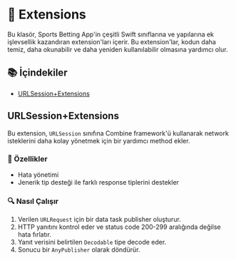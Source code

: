 # 🧩 Extensions

Bu klasör, Sports Betting App'in çeşitli Swift sınıflarına ve yapılarına ek işlevsellik kazandıran extension'ları içerir. Bu extension'lar, kodun daha temiz, daha okunabilir ve daha yeniden kullanılabilir olmasına yardımcı olur.

## 📚 İçindekiler

- [URLSession+Extensions](#urlsessionextensions)

## URLSession+Extensions

Bu extension, `URLSession` sınıfına Combine framework'ü kullanarak network isteklerini daha kolay yönetmek için bir yardımcı method ekler.

### 🌟 Özellikler

- Hata yönetimi
- Jenerik tip desteği ile farklı response tiplerini destekler

### 🔍 Nasıl Çalışır

1. Verilen `URLRequest` için bir data task publisher oluşturur.
2. HTTP yanıtını kontrol eder ve status code 200-299 aralığında değilse hata fırlatır.
3. Yanıt verisini belirtilen `Decodable` tipe decode eder.
4. Sonucu bir `AnyPublisher` olarak döndürür.
